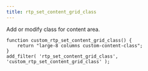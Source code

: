 ```yaml
---
title: rtp_set_content_grid_class
---
```


Add or modify class for content area.

    
    function custom_rtp_set_content_grid_class() {
        return "large-8 columns custom-content-class";
    }
    add_filter( 'rtp_set_content_grid_class', 'custom_rtp_set_content_grid_class' );
